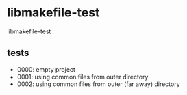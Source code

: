 # libmakefile-test

libmakefile-test

## tests

- 0000: empty project
- 0001: using common files from outer directory
- 0002: using common files from outer (far away) directory
